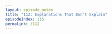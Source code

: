 ```yaml
---
layout: episode_notes
title: "112: Explanations That Don’t Explain"
episodeIndex: 115
permalink: /112
---
```



